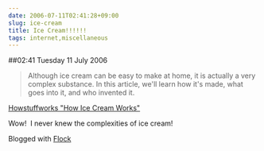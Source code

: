 ```yaml
---
date: 2006-07-11T02:41:28+09:00
slug: ice-cream
title: Ice Cream!!!!!!
tags: internet,miscellaneous
---
```


##02:41 Tuesday 11 July 2006

> Although ice cream can be easy to make at home, it is actually a very complex substance. In this article, we'll learn how it's made, what goes into it, and who invented it.

[Howstuffworks "How Ice Cream Works"](http://home.howstuffworks.com/ref/ice-cream.htm)





  

Wow!  I never knew the complexities of ice cream!  







Blogged with [Flock](http://www.flock.com)
